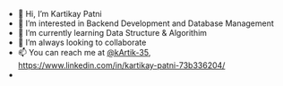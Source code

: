 - 👋 Hi, I’m Kartikay Patni
- 👀 I’m interested in Backend Development and Database Management
- 🌱 I’m currently learning Data Structure & Algorithim
- 💞️ I’m always looking to collaborate 
- 📫 You can reach me at [@kArtik-35](https://github.com/KArtik-35), https://www.linkedin.com/in/kartikay-patni-73b336204/
-

<!---
KArtik-35/KArtik-35 is a ✨ special ✨ repository because its `README.md` (this file) appears on your GitHub profile.
You can click the Preview link to take a look at your changes.
--->
